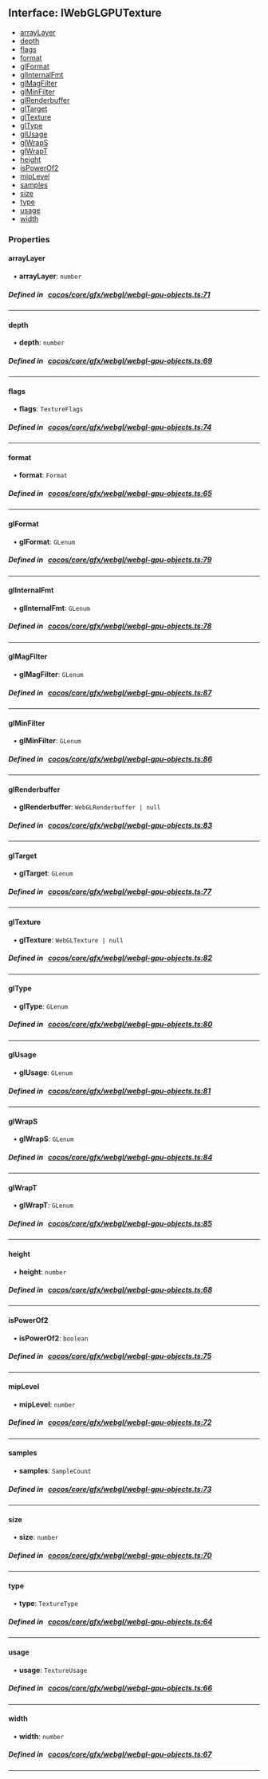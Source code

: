 ## Interface: IWebGLGPUTexture

- [arrayLayer](#arrayLayer)
- [depth](#depth)
- [flags](#flags)
- [format](#format)
- [glFormat](#glFormat)
- [glInternalFmt](#glInternalFmt)
- [glMagFilter](#glMagFilter)
- [glMinFilter](#glMinFilter)
- [glRenderbuffer](#glRenderbuffer)
- [glTarget](#glTarget)
- [glTexture](#glTexture)
- [glType](#glType)
- [glUsage](#glUsage)
- [glWrapS](#glWrapS)
- [glWrapT](#glWrapT)
- [height](#height)
- [isPowerOf2](#isPowerOf2)
- [mipLevel](#mipLevel)
- [samples](#samples)
- [size](#size)
- [type](#type)
- [usage](#usage)
- [width](#width)

### Properties

#### arrayLayer

<div style="margin-left: 10px;">


• **arrayLayer**: ``number``

</div>

##### Defined in &nbsp;   [cocos/core/gfx/webgl/webgl-gpu-objects.ts:71](https://github.com/cocos-creator/engine/blob/c7bf6b8a9/cocos/core/gfx/webgl/webgl-gpu-objects.ts#L71)&nbsp;
___
#### depth

<div style="margin-left: 10px;">


• **depth**: ``number``

</div>

##### Defined in &nbsp;   [cocos/core/gfx/webgl/webgl-gpu-objects.ts:69](https://github.com/cocos-creator/engine/blob/c7bf6b8a9/cocos/core/gfx/webgl/webgl-gpu-objects.ts#L69)&nbsp;
___
#### flags

<div style="margin-left: 10px;">


• **flags**: ``TextureFlags``

</div>

##### Defined in &nbsp;   [cocos/core/gfx/webgl/webgl-gpu-objects.ts:74](https://github.com/cocos-creator/engine/blob/c7bf6b8a9/cocos/core/gfx/webgl/webgl-gpu-objects.ts#L74)&nbsp;
___
#### format

<div style="margin-left: 10px;">


• **format**: ``Format``

</div>

##### Defined in &nbsp;   [cocos/core/gfx/webgl/webgl-gpu-objects.ts:65](https://github.com/cocos-creator/engine/blob/c7bf6b8a9/cocos/core/gfx/webgl/webgl-gpu-objects.ts#L65)&nbsp;
___
#### glFormat

<div style="margin-left: 10px;">


• **glFormat**: ``GLenum``

</div>

##### Defined in &nbsp;   [cocos/core/gfx/webgl/webgl-gpu-objects.ts:79](https://github.com/cocos-creator/engine/blob/c7bf6b8a9/cocos/core/gfx/webgl/webgl-gpu-objects.ts#L79)&nbsp;
___
#### glInternalFmt

<div style="margin-left: 10px;">


• **glInternalFmt**: ``GLenum``

</div>

##### Defined in &nbsp;   [cocos/core/gfx/webgl/webgl-gpu-objects.ts:78](https://github.com/cocos-creator/engine/blob/c7bf6b8a9/cocos/core/gfx/webgl/webgl-gpu-objects.ts#L78)&nbsp;
___
#### glMagFilter

<div style="margin-left: 10px;">


• **glMagFilter**: ``GLenum``

</div>

##### Defined in &nbsp;   [cocos/core/gfx/webgl/webgl-gpu-objects.ts:87](https://github.com/cocos-creator/engine/blob/c7bf6b8a9/cocos/core/gfx/webgl/webgl-gpu-objects.ts#L87)&nbsp;
___
#### glMinFilter

<div style="margin-left: 10px;">


• **glMinFilter**: ``GLenum``

</div>

##### Defined in &nbsp;   [cocos/core/gfx/webgl/webgl-gpu-objects.ts:86](https://github.com/cocos-creator/engine/blob/c7bf6b8a9/cocos/core/gfx/webgl/webgl-gpu-objects.ts#L86)&nbsp;
___
#### glRenderbuffer

<div style="margin-left: 10px;">


• **glRenderbuffer**: ``WebGLRenderbuffer | null``

</div>

##### Defined in &nbsp;   [cocos/core/gfx/webgl/webgl-gpu-objects.ts:83](https://github.com/cocos-creator/engine/blob/c7bf6b8a9/cocos/core/gfx/webgl/webgl-gpu-objects.ts#L83)&nbsp;
___
#### glTarget

<div style="margin-left: 10px;">


• **glTarget**: ``GLenum``

</div>

##### Defined in &nbsp;   [cocos/core/gfx/webgl/webgl-gpu-objects.ts:77](https://github.com/cocos-creator/engine/blob/c7bf6b8a9/cocos/core/gfx/webgl/webgl-gpu-objects.ts#L77)&nbsp;
___
#### glTexture

<div style="margin-left: 10px;">


• **glTexture**: ``WebGLTexture | null``

</div>

##### Defined in &nbsp;   [cocos/core/gfx/webgl/webgl-gpu-objects.ts:82](https://github.com/cocos-creator/engine/blob/c7bf6b8a9/cocos/core/gfx/webgl/webgl-gpu-objects.ts#L82)&nbsp;
___
#### glType

<div style="margin-left: 10px;">


• **glType**: ``GLenum``

</div>

##### Defined in &nbsp;   [cocos/core/gfx/webgl/webgl-gpu-objects.ts:80](https://github.com/cocos-creator/engine/blob/c7bf6b8a9/cocos/core/gfx/webgl/webgl-gpu-objects.ts#L80)&nbsp;
___
#### glUsage

<div style="margin-left: 10px;">


• **glUsage**: ``GLenum``

</div>

##### Defined in &nbsp;   [cocos/core/gfx/webgl/webgl-gpu-objects.ts:81](https://github.com/cocos-creator/engine/blob/c7bf6b8a9/cocos/core/gfx/webgl/webgl-gpu-objects.ts#L81)&nbsp;
___
#### glWrapS

<div style="margin-left: 10px;">


• **glWrapS**: ``GLenum``

</div>

##### Defined in &nbsp;   [cocos/core/gfx/webgl/webgl-gpu-objects.ts:84](https://github.com/cocos-creator/engine/blob/c7bf6b8a9/cocos/core/gfx/webgl/webgl-gpu-objects.ts#L84)&nbsp;
___
#### glWrapT

<div style="margin-left: 10px;">


• **glWrapT**: ``GLenum``

</div>

##### Defined in &nbsp;   [cocos/core/gfx/webgl/webgl-gpu-objects.ts:85](https://github.com/cocos-creator/engine/blob/c7bf6b8a9/cocos/core/gfx/webgl/webgl-gpu-objects.ts#L85)&nbsp;
___
#### height

<div style="margin-left: 10px;">


• **height**: ``number``

</div>

##### Defined in &nbsp;   [cocos/core/gfx/webgl/webgl-gpu-objects.ts:68](https://github.com/cocos-creator/engine/blob/c7bf6b8a9/cocos/core/gfx/webgl/webgl-gpu-objects.ts#L68)&nbsp;
___
#### isPowerOf2

<div style="margin-left: 10px;">


• **isPowerOf2**: ``boolean``

</div>

##### Defined in &nbsp;   [cocos/core/gfx/webgl/webgl-gpu-objects.ts:75](https://github.com/cocos-creator/engine/blob/c7bf6b8a9/cocos/core/gfx/webgl/webgl-gpu-objects.ts#L75)&nbsp;
___
#### mipLevel

<div style="margin-left: 10px;">


• **mipLevel**: ``number``

</div>

##### Defined in &nbsp;   [cocos/core/gfx/webgl/webgl-gpu-objects.ts:72](https://github.com/cocos-creator/engine/blob/c7bf6b8a9/cocos/core/gfx/webgl/webgl-gpu-objects.ts#L72)&nbsp;
___
#### samples

<div style="margin-left: 10px;">


• **samples**: ``SampleCount``

</div>

##### Defined in &nbsp;   [cocos/core/gfx/webgl/webgl-gpu-objects.ts:73](https://github.com/cocos-creator/engine/blob/c7bf6b8a9/cocos/core/gfx/webgl/webgl-gpu-objects.ts#L73)&nbsp;
___
#### size

<div style="margin-left: 10px;">


• **size**: ``number``

</div>

##### Defined in &nbsp;   [cocos/core/gfx/webgl/webgl-gpu-objects.ts:70](https://github.com/cocos-creator/engine/blob/c7bf6b8a9/cocos/core/gfx/webgl/webgl-gpu-objects.ts#L70)&nbsp;
___
#### type

<div style="margin-left: 10px;">


• **type**: ``TextureType``

</div>

##### Defined in &nbsp;   [cocos/core/gfx/webgl/webgl-gpu-objects.ts:64](https://github.com/cocos-creator/engine/blob/c7bf6b8a9/cocos/core/gfx/webgl/webgl-gpu-objects.ts#L64)&nbsp;
___
#### usage

<div style="margin-left: 10px;">


• **usage**: ``TextureUsage``

</div>

##### Defined in &nbsp;   [cocos/core/gfx/webgl/webgl-gpu-objects.ts:66](https://github.com/cocos-creator/engine/blob/c7bf6b8a9/cocos/core/gfx/webgl/webgl-gpu-objects.ts#L66)&nbsp;
___
#### width

<div style="margin-left: 10px;">


• **width**: ``number``

</div>

##### Defined in &nbsp;   [cocos/core/gfx/webgl/webgl-gpu-objects.ts:67](https://github.com/cocos-creator/engine/blob/c7bf6b8a9/cocos/core/gfx/webgl/webgl-gpu-objects.ts#L67)&nbsp;
___
